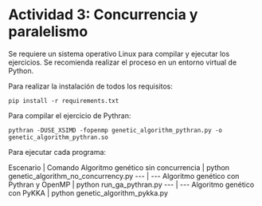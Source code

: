 # Actividad 3: Concurrencia y paralelismo

Se requiere un sistema operativo Linux para compilar y ejecutar los ejercicios. Se recomienda realizar el proceso en un entorno virtual de Python.

Para realizar la instalación de todos los requisitos:

```
pip install -r requirements.txt
```

Para compilar el ejercicio de Pythran:

```
pythran -DUSE_XSIMD -fopenmp genetic_algorithm_pythran.py -o genetic_algorithm_pythran.so
```

Para ejecutar cada programa:

Escenario | Comando
Algoritmo genético sin concurrencia | python genetic_algorithm_no_concurrency.py
--- | ---
Algoritmo genético con Pythran y OpenMP | python run_ga_pythran.py
--- | ---
Algoritmo genético con PyKKA | python genetic_algorithm_pykka.py
